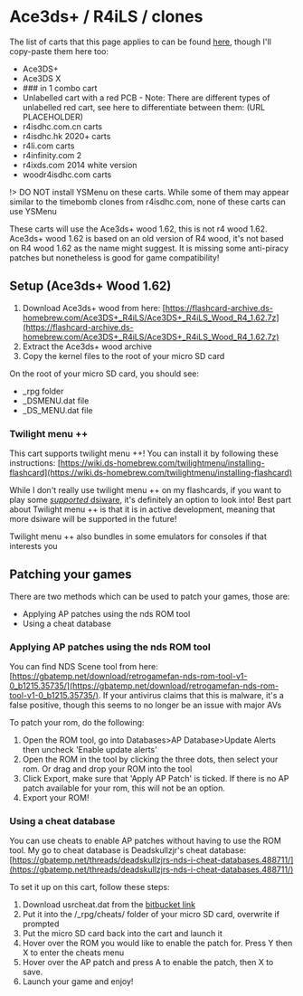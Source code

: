 # Ace3ds+ / R4iLS / clones

The list of carts that this page applies to can be found [here](https://gitHub.com/ds-homebrew/flashcard-archive), though I'll copy-paste them here too:

* Ace3DS+
* Ace3DS X
* \#\#\# in 1 combo cart
* Unlabelled cart with a red PCB - Note: There are different types of unlabelled red cart, see here to differentiate between them: (URL PLACEHOLDER)
* r4isdhc.com.cn carts
* r4isdhc.hk 2020+ carts
* r4li.com carts
* r4infinity.com 2
* r4ixds.com 2014 white version
* woodr4isdhc.com carts

!> DO NOT install YSMenu on these carts. While some of them may appear similar to the timebomb clones from r4isdhc.com, none of these carts can use YSMenu

These carts will use the Ace3ds+ wood 1.62, this is not r4 wood 1.62.
Ace3ds+ wood 1.62 is based on an old version of R4 wood, it's not based on R4 wood 1.62 as the name might suggest.
It is missing some anti-piracy patches but nonetheless is good for game compatibility!

## Setup (Ace3ds+ Wood 1.62)

1. Download Ace3ds+ wood from here: [https://flashcard-archive.ds-homebrew.com/Ace3DS+_R4iLS/Ace3DS+_R4iLS_Wood_R4_1.62.7z](https://flashcard-archive.ds-homebrew.com/Ace3DS+_R4iLS/Ace3DS+_R4iLS_Wood_R4_1.62.7z)
1. Extract the Ace3ds+ wood archive
1. Copy the kernel files to the root of your micro SD card

On the root of your micro SD card, you should see:

* _rpg folder
* _DSMENU.dat file
* \_DS_MENU.dat file

### Twilight menu ++

This cart supports twilight menu ++!
You can install it by following these instructions: [https://wiki.ds-homebrew.com/twilightmenu/installing-flashcard](https://wiki.ds-homebrew.com/twilightmenu/installing-flashcard)

While I don't really use twilight menu ++ on my flashcards, if you want to play some [*supported* dsiware](https://github.com/DS-Homebrew/TWiLightMenu/blob/master/universal/include/compatibleDSiWareMap.h), it's definitely an option to look into! Best part about Twilight menu ++ is that it is in active development, meaning that more dsiware will be supported in the future!

Twilight menu ++ also bundles in some emulators for consoles if that interests you

## Patching your games

There are two methods which can be used to patch your games, those are:

* Applying AP patches using the nds ROM tool
* Using a cheat database

### Applying AP patches using the nds ROM tool

You can find NDS Scene tool from here: [https://gbatemp.net/download/retrogamefan-nds-rom-tool-v1-0_b1215.35735/](https://gbatemp.net/download/retrogamefan-nds-rom-tool-v1-0_b1215.35735/). If your antivirus claims that this is malware, it's a false positive, though this seems to no longer be an issue with major AVs

To patch your rom, do the following:

1. Open the ROM tool, go into Databases>AP Database>Update Alerts then uncheck 'Enable update alerts'
1. Open the ROM in the tool by clicking the three dots, then select your rom. Or drag and drop your ROM into the tool
1. Click Export, make sure that 'Apply AP Patch' is ticked. If there is no AP patch available for your rom, this will not be an option.
1. Export your ROM!

### Using a cheat database

You can use cheats to enable AP patches without having to use the ROM tool. My go to cheat database is Deadskullzjr's cheat database: [https://gbatemp.net/threads/deadskullzjrs-nds-i-cheat-databases.488711/](https://gbatemp.net/threads/deadskullzjrs-nds-i-cheat-databases.488711/)

To set it up on this cart, follow these steps:

1. Download usrcheat.dat from the [bitbucket link](https://bitbucket.org/DeadSkullzJr/nds-i-cheat-databases/raw/963fff3858de7539891ef7918d992b8b06972a48/Cheat%20Databases/usrcheat.dat)
1. Put it into the /_rpg/cheats/ folder of your micro SD card, overwrite if prompted
1. Put the micro SD card back into the cart and launch it
1. Hover over the ROM you would like to enable the patch for. Press Y then X to enter the cheats menu
1. Hover over the AP patch and press A to enable the patch, then X to save.
1. Launch your game and enjoy!
